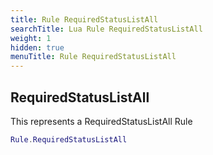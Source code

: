 ```yaml
---
title: Rule RequiredStatusListAll
searchTitle: Lua Rule RequiredStatusListAll
weight: 1
hidden: true
menuTitle: Rule RequiredStatusListAll
---
```

## RequiredStatusListAll

This represents a RequiredStatusListAll Rule
```lua
Rule.RequiredStatusListAll
```